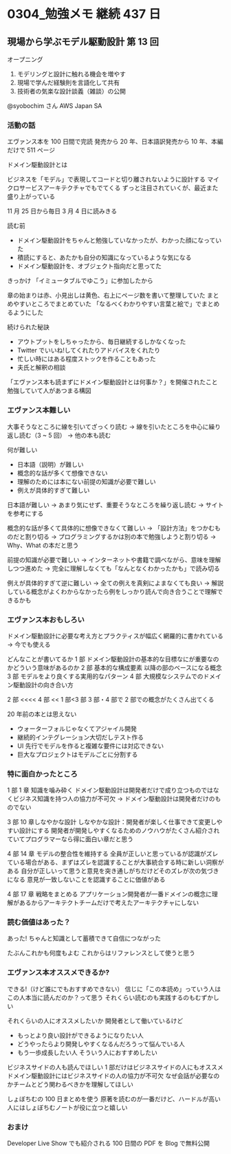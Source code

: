 # 0304\_勉強メモ 継続 437 日

## 現場から学ぶモデル駆動設計 第 13 回

オープニング

1. モデリングと設計に触れる機会を増やす
2. 現場で学んだ経験則を言語化して共有
3. 技術者の気楽な設計談義（雑談）の公開

@syobochim さん AWS Japan SA

### 活動の話

エヴァンス本を 100 日間で完読
発売から 20 年、日本語訳発売から 10 年、本編だけで 511 ページ

ドメイン駆動設計とは

ビジネスを「モデル」で表現してコードと切り離されないように設計する
マイクロサービスアーキテクチャでもでてくる
ずっと注目されていくが、最近また盛り上がっている

11 月 25 日から毎日 3 月 4 日に読みきる

読む前

- ドメイン駆動設計をちゃんと勉強していなかったが、わかった顔になっていた
- 積読にすると、あたかも自分の知識になっているような気になる
- ドメイン駆動設計を、オブジェクト指向だと思ってた

きっかけ
「イミュータブルでゆこう」に参加したから

章の始まりは赤、小見出しは黄色、右上にページ数を書いて整理していた
まとめやすいところでまとめていた
「なるべくわかりやすい言葉と絵で」でまとめるようにした

続けられた秘訣

- アウトプットをしちゃったから、毎日継続するしかなくなった
- Twitter でいいね!してくれたりアドバイスをくれたり
- 忙しい時にはある程度ストックを作ることもあった
- 夫氏と解釈の相談

「エヴァンス本も読まずにドメイン駆動設計とは何事か？」を開催されたこと
勉強していて人があつまる構図

### エヴァンス本難しい

大事そうなところに線を引いてざっくり読む
-> 線を引いたところを中心に繰り返し読む（3 ~ 5 回）
-> 他の本も読む

何が難しい

- 日本語（説明）が難しい
- 概念的な話が多くて想像できない
- 理解のためには本にない前提の知識が必要で難しい
- 例えが具体的すぎて難しい

日本語が難しい
-> あまり気にせず、重要そうなところを繰り返し読む
-> サイトを参考にする

概念的な話が多くて具体的に想像できなくて難しい
-> 「設計方法」をつかむものだと割り切る
-> プログラミングするかは別の本で勉強しようと割り切る
-> Why、What の本だと思う

前提の知識が必要で難しい
-> インターネットや書籍で調べながら、意味を理解しつつ進めた
-> 完全に理解しなくても「なんとなくわかったかも」で読み切る

例えが具体的すぎて逆に難しい
-> 全ての例えを真剣によまなくても良い
-> 解説している概念がよくわからなかったら例をしっかり読んで向き合うことで理解できるかも

### エヴァンス本おもしろい

ドメイン駆動設計に必要な考え方とプラクティスが幅広く網羅的に書かれている
-> 今でも使える

どんなことが書いてるか
1 部 ドメイン駆動設計の基本的な目標なにが重要なのかどういう意味があるのか
2 部 基本的な構成要素 以降の部のベースになる概念
3 部 モデルをより良くする実用的なパターン
4 部 大規模なシステムでのドメイン駆動設計の向き合い方

2 部 <<<< 4 部 << 1 部<3 部
3 部・4 部で 2 部での概念がたくさん出てくる

20 年前の本とは思えない

- ウォーターフォルじゃなくてアジャイル開発
- 継続的インテグレーション大切だしテスト作る
- UI 先行でモデルを作ると複雑な要件には対応できない
- 巨大なプロジェクトはモデルごとに分割する

### 特に面白かったところ

1 部 1 章 知識を噛み砕く
ドメイン駆動設計は開発者だけで成り立つものではなくビジネス知識を持つ人の協力が不可欠
-> ドメイン駆動設計は開発者だけのものでない

3 部 10 章しなやかな設計
しなやかな設計：開発者が楽しく仕事できて変更しやすい設計にする
開発者が開発しやすくなるためのノウハウがたくさん紹介されていてプログラマーなら得に面白い章だと思う

4 部 14 章 モデルの整合性を維持する
全員が正しいと思っているが認識がズレている場合がある、まずはズレを認識することが大事統合する時に新しい洞察がある
自分が正しいって思うと意見を突き通しがちだけどそのズレが次の気づきになる
意見が一致しないことを認識することに価値がある

4 部 17 章 戦略をまとめる
アプリケーション開発者が一番ドメインの概念に理解があるからアーキテクトチームだけで考えたアーキテクチャにしない

### 読む価値はあった？

あった!
ちゃんと知識として蓄積できて自信につながった

たぶんこれかも何度もよむ
これからはリファレンスとして使うと思う

### エヴァンス本オススメできるか?

できる!（けど誰にでもおすすめできない）
信じに「この本読め」っていう人はこの人本当に読んだのか？って思う
それくらい読むのも実践するのもむずかしい

それくらいの人にオススメしたいか
開発者として働いているけど

- もっとより良い設計ができるようになりたい人
- どうやったらより開発しやすくなるんだろうって悩んでいる人
- もう一歩成長したい人
  そういう人におすすめしたい

ビジネスサイドの人も読んでほしい
1 部だけはビジネスサイドの人にもオススメ
ドメイン駆動設計にはビジネスサイドの人の協力が不可欠
なぜ会話が必要なのかチームとどう関わるべきかを理解してほしい

しょぼちむの 100 日まとめを使う
原著を読むのが一番だけど、ハードルが高い人にはしょぼちむノートが役に立つと嬉しい

### おまけ

Developer Live Show でも紹介される
100 日間の PDF を Blog で無料公開
